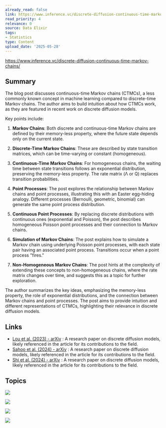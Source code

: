 ```yaml
---
already_read: false
link: https://www.inference.vc/discrete-diffusion-continuous-time-markov-chains/
read_priority: 4
relevance: 0
source: Data Elixir
tags:
- Statistics
type: Content
upload_date: '2025-05-28'
---
```


https://www.inference.vc/discrete-diffusion-continuous-time-markov-chains/
## Summary

The blog post discusses continuous-time Markov chains (CTMCs), a less commonly known concept in machine learning compared to discrete-time Markov chains. The author aims to build intuition about how CTMCs work, as they are featured in recent work on discrete diffusion models.

Key points include:

1. **Markov Chains**: Both discrete and continuous-time Markov chains are defined by their memory-less property, where the future state depends only on the current state.

2. **Discrete-Time Markov Chains**: These are described by state transition matrices, which can be time-varying or constant (homogeneous).

3. **Continuous-Time Markov Chains**: For homogeneous chains, the waiting time between state transitions follows an exponential distribution, preserving the memory-less property. The rate matrix (Λ or Q) replaces transition probabilities.

4. **Point Processes**: The post explores the relationship between Markov chains and point processes, illustrating this with an Easter egg-hiding analogy. Different processes (Bernoulli, geometric, binomial) can generate the same point process distribution.

5. **Continuous Point Processes**: By replacing discrete distributions with continuous ones (exponential and Poisson), the post describes homogeneous Poisson point processes and their connection to Markov chains.

6. **Simulation of Markov Chains**: The post explains how to simulate a Markov chain using underlying Poisson point processes, with each state pair having an associated point process. Transitions occur when a point process "fires."

7. **Non-Homogeneous Markov Chains**: The post hints at the complexity of extending these concepts to non-homogeneous chains, where the rate matrix changes over time, and suggests this as a topic for further exploration.

The author summarizes the key ideas, emphasizing the memory-less property, the role of exponential distributions, and the connection between Markov chains and point processes. The post aims to provide intuition and different representations of CTMCs, highlighting their relevance in discrete diffusion models.
## Links

- [Lou et al. (2023) - arXiv](https://arxiv.org/abs/2310.16834?ref=inference.vc) : A research paper on discrete diffusion models, likely referenced in the article for its contributions to the field.
- [Sahoo et al. (2024) - arXiv](https://arxiv.org/abs/2406.04329?ref=inference.vc) : A research paper on discrete diffusion models, likely referenced in the article for its contributions to the field.
- [Shi et al. (2024) - arXiv](https://arxiv.org/pdf/2406.07524?ref=inference.vc) : A research paper on discrete diffusion models, likely referenced in the article for its contributions to the field.

## Topics

![](topics/Concept/Discrete%20Diffusion%20Models)

![](topics/Concept/Continuous%20Time%20Markov%20Chains)

![](topics/Concept/Point%20Processes)

![](topics/Concept/Poisson%20Point%20Process)
